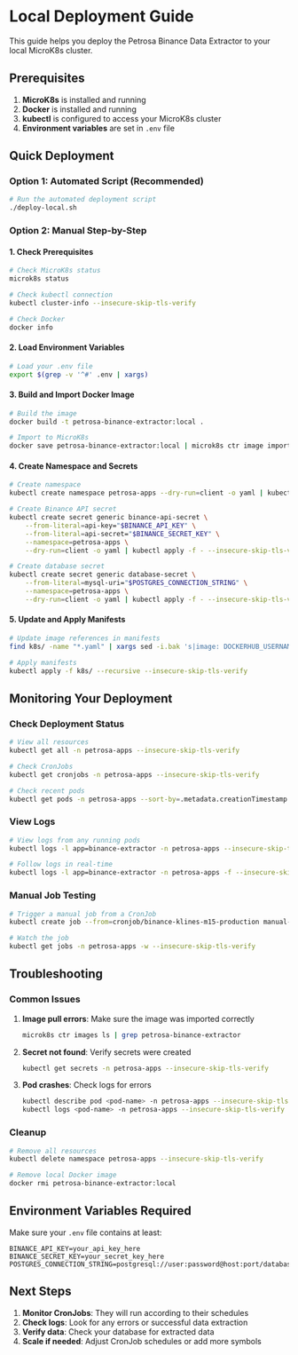 # Local Deployment Guide

This guide helps you deploy the Petrosa Binance Data Extractor to your local MicroK8s cluster.

## Prerequisites

1. **MicroK8s** is installed and running
2. **Docker** is installed and running
3. **kubectl** is configured to access your MicroK8s cluster
4. **Environment variables** are set in `.env` file

## Quick Deployment

### Option 1: Automated Script (Recommended)

```bash
# Run the automated deployment script
./deploy-local.sh
```

### Option 2: Manual Step-by-Step

#### 1. Check Prerequisites

```bash
# Check MicroK8s status
microk8s status

# Check kubectl connection
kubectl cluster-info --insecure-skip-tls-verify

# Check Docker
docker info
```

#### 2. Load Environment Variables

```bash
# Load your .env file
export $(grep -v '^#' .env | xargs)
```

#### 3. Build and Import Docker Image

```bash
# Build the image
docker build -t petrosa-binance-extractor:local .

# Import to MicroK8s
docker save petrosa-binance-extractor:local | microk8s ctr image import -
```

#### 4. Create Namespace and Secrets

```bash
# Create namespace
kubectl create namespace petrosa-apps --dry-run=client -o yaml | kubectl apply -f - --insecure-skip-tls-verify

# Create Binance API secret
kubectl create secret generic binance-api-secret \
    --from-literal=api-key="$BINANCE_API_KEY" \
    --from-literal=api-secret="$BINANCE_SECRET_KEY" \
    --namespace=petrosa-apps \
    --dry-run=client -o yaml | kubectl apply -f - --insecure-skip-tls-verify

# Create database secret
kubectl create secret generic database-secret \
    --from-literal=mysql-uri="$POSTGRES_CONNECTION_STRING" \
    --namespace=petrosa-apps \
    --dry-run=client -o yaml | kubectl apply -f - --insecure-skip-tls-verify
```

#### 5. Update and Apply Manifests

```bash
# Update image references in manifests
find k8s/ -name "*.yaml" | xargs sed -i.bak 's|image: DOCKERHUB_USERNAME/petrosa-binance-extractor:.*|image: petrosa-binance-extractor:local|g'

# Apply manifests
kubectl apply -f k8s/ --recursive --insecure-skip-tls-verify
```

## Monitoring Your Deployment

### Check Deployment Status

```bash
# View all resources
kubectl get all -n petrosa-apps --insecure-skip-tls-verify

# Check CronJobs
kubectl get cronjobs -n petrosa-apps --insecure-skip-tls-verify

# Check recent pods
kubectl get pods -n petrosa-apps --sort-by=.metadata.creationTimestamp --insecure-skip-tls-verify
```

### View Logs

```bash
# View logs from any running pods
kubectl logs -l app=binance-extractor -n petrosa-apps --insecure-skip-tls-verify

# Follow logs in real-time
kubectl logs -l app=binance-extractor -n petrosa-apps -f --insecure-skip-tls-verify
```

### Manual Job Testing

```bash
# Trigger a manual job from a CronJob
kubectl create job --from=cronjob/binance-klines-m15-production manual-test-$(date +%s) -n petrosa-apps --insecure-skip-tls-verify

# Watch the job
kubectl get jobs -n petrosa-apps -w --insecure-skip-tls-verify
```

## Troubleshooting

### Common Issues

1. **Image pull errors**: Make sure the image was imported correctly
   ```bash
   microk8s ctr images ls | grep petrosa-binance-extractor
   ```

2. **Secret not found**: Verify secrets were created
   ```bash
   kubectl get secrets -n petrosa-apps --insecure-skip-tls-verify
   ```

3. **Pod crashes**: Check logs for errors
   ```bash
   kubectl describe pod <pod-name> -n petrosa-apps --insecure-skip-tls-verify
   kubectl logs <pod-name> -n petrosa-apps --insecure-skip-tls-verify
   ```

### Cleanup

```bash
# Remove all resources
kubectl delete namespace petrosa-apps --insecure-skip-tls-verify

# Remove local Docker image
docker rmi petrosa-binance-extractor:local
```

## Environment Variables Required

Make sure your `.env` file contains at least:

```env
BINANCE_API_KEY=your_api_key_here
BINANCE_SECRET_KEY=your_secret_key_here
POSTGRES_CONNECTION_STRING=postgresql://user:password@host:port/database
```

## Next Steps

1. **Monitor CronJobs**: They will run according to their schedules
2. **Check logs**: Look for any errors or successful data extraction
3. **Verify data**: Check your database for extracted data
4. **Scale if needed**: Adjust CronJob schedules or add more symbols
